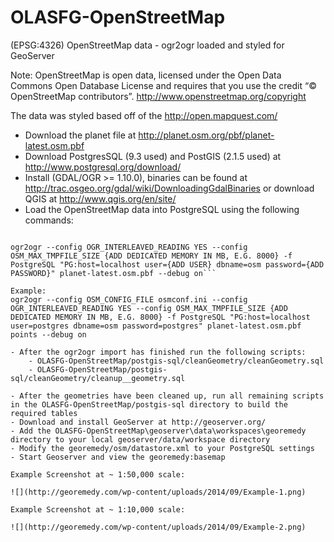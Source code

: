OLASFG-OpenStreetMap
====================

(EPSG:4326) OpenStreetMap data - ogr2ogr loaded and styled for GeoServer

Note: OpenStreetMap is open data, licensed under the Open Data Commons Open Database License and requires that you use the credit “© OpenStreetMap contributors”. http://www.openstreetmap.org/copyright

The data was styled based off of the http://open.mapquest.com/

- Download the planet file at http://planet.osm.org/pbf/planet-latest.osm.pbf
- Download PostgresSQL (9.3 used) and PostGIS (2.1.5 used) at http://www.postgresql.org/download/
- Install (GDAL/OGR >= 1.10.0), binaries can be found at http://trac.osgeo.org/gdal/wiki/DownloadingGdalBinaries or download QGIS at http://www.qgis.org/en/site/
- Load the OpenStreetMap data into PostgreSQL using the following commands:

```createdb -U postgres osm_usa

ogr2ogr --config OGR_INTERLEAVED_READING YES --config OSM_MAX_TMPFILE_SIZE {ADD DEDICATED MEMORY IN MB, E.G. 8000} -f PostgreSQL "PG:host=localhost user={ADD USER} dbname=osm password={ADD PASSWORD}" planet-latest.osm.pbf --debug on```

Example:
ogr2ogr --config OSM_CONFIG_FILE osmconf.ini --config OGR_INTERLEAVED_READING YES --config OSM_MAX_TMPFILE_SIZE {ADD DEDICATED MEMORY IN MB, E.G. 8000} -f PostgreSQL "PG:host=localhost user=postgres dbname=osm password=postgres" planet-latest.osm.pbf points --debug on

- After the ogr2ogr import has finished run the following scripts:
	- OLASFG-OpenStreetMap/postgis-sql/cleanGeometry/cleanGeometry.sql
	- OLASFG-OpenStreetMap/postgis-sql/cleanGeometry/cleanup__geometry.sql

- After the geometries have been cleaned up, run all remaining scripts in the OLASFG-OpenStreetMap/postgis-sql directory to build the required tables
- Download and install GeoServer at http://geoserver.org/
- Add the OLASFG-OpenStreetMap\geoserver\data\workspaces\georemedy directory to your local geoserver/data/workspace directory
- Modify the georemedy/osm/datastore.xml to your PostgreSQL settings
- Start Geoserver and view the georemedy:basemap

Example Screenshot at ~ 1:50,000 scale:

![](http://georemedy.com/wp-content/uploads/2014/09/Example-1.png)

Example Screenshot at ~ 1:10,000 scale:

![](http://georemedy.com/wp-content/uploads/2014/09/Example-2.png)
